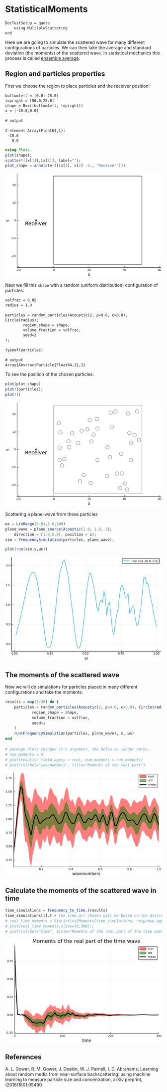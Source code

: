 # StatisticalMoments

```@meta
DocTestSetup = quote
    using MultipleScattering
end
```

Here we are going to simulate the scattered wave for many different configurations of particles. We can then take the average and standard deviation (the moments) of the scattered wave. In statistical mechanics this process is called [ensemble average](https://en.wikipedia.org/wiki/Ensemble_average_(statistical_mechanics)).

## Region and particles properties

First we choose the region to place particles and the receiver position:
```jldoctest moments; output = false
bottomleft = [0.0;-25.0]
topright = [50.0;25.0]
shape = Box([bottomleft, topright])
x = [-10.0,0.0]

# output

2-element Array{Float64,1}:
 -10.0
   0.0
```
```julia
using Plots
plot(shape);
scatter!([x[1]],[x[2]], label="");
plot_shape = annotate!([(x[1], x[2] -2., "Receiver")])
```
![Plot of shape and receiver](shape_receiver.png)

Next we fill this `shape` with a random (uniform distribution) configuration of particles:
```jldoctest moments
volfrac = 0.05
radius = 1.0

particles = random_particles(Acoustic(2; ρ=0.0, c=0.0), Circle(radius);
        region_shape = shape,
        volume_fraction = volfrac,
        seed=2
);

typeof(particles)

# output
Array{AbstractParticle{Float64,2},1}
```
To see the position of the chosen particles:
```julia
plot(plot_shape)
plot!(particles);
plot!()
```
![Plot particles](plot_particles.png)

Scattering a plane-wave from these particles  
```julia
ωs = LinRange(0.01,1.0,100)
plane_wave = plane_source(Acoustic(1.0, 1.0, 2);
    direction = [1.0,0.0], position = x);
sim = FrequencySimulation(particles, plane_wave);
```
```julia
plot(run(sim,x,ωs))
```
![](plot_result.png)


## The moments of the scattered wave
Now we will do simulations for particles placed in many different configurations and take the moments:
```julia
results = map(1:20) do i
    particles = random_particles(Acoustic(2; ρ=0.0, c=0.0), Circle(radius);
            region_shape = shape,
            volume_fraction = volfrac,
            seed=i
    )
    run(FrequencySimulation(particles, plane_wave), x, ωs)
end

# package Plots changed it's argument, the below no longer works..
# num_moments = 3
# plot(results; field_apply = real, num_moments = num_moments)
# plot!(xlabel="wavenumbers", title="Moments of the real part")
```
![Moments of the real part the scattered waves](plot_moments.png)

## Calculate the moments of the scattered wave in time
```julia
time_simulations = frequency_to_time.(results)
time_simulations[1].t # the time_arr chosen will be based on the discrete Fourier transform of simulations[1].k_arr
# real_time_moments = StatisticalMoments(time_simulations; response_apply=real) # moments of the real part
# plot(real_time_moments,xlims=(0,300));
# plot!(xlabel="time", title="Moments of the real part of the time wave")
```
![Moments of the real part the scattered waves in time](plot_time_moments.png)


## References

A. L. Gower, R. M. Gower, J. Deakin, W. J. Parnell, I. D. Abrahams,
Learning about random media from near-surface backscattering:
using machine learning to measure particle size and concentration,
arXiv preprint,
(2018)1801.05490
